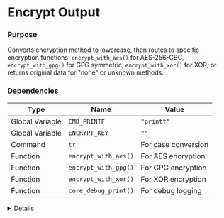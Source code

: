 # Encrypt Output

### Purpose
Converts encryption method to lowercase, then routes to specific encryption functions: `encrypt_with_aes()` for AES-256-CBC, `encrypt_with_gpg()` for GPG symmetric, `encrypt_with_xor()` for XOR, or returns original data for "none" or unknown methods.

### Dependencies
| Type | Name | Value |
|------|------|-------|
| Global Variable | `CMD_PRINTF` | `"printf"` |
| Global Variable | `ENCRYPT_KEY` | `""` |
| Command | `tr` | For case conversion |
| Function | `encrypt_with_aes()` | For AES encryption |
| Function | `encrypt_with_gpg()` | For GPG encryption |
| Function | `encrypt_with_xor()` | For XOR encryption |
| Function | `core_debug_print()` | For debug logging |

<details>

```shell
core_encrypt_output() {
    local data="$1"
    local method="$2"
    local key="${3:-$ENCRYPT_KEY}"
    
    # Convert to lowercase using tr for sh compatibility
    method=$("$CMD_PRINTF" '%s' "$method" | tr '[:upper:]' '[:lower:]')
    
    case "$method" in
        "none")
            # No encryption, just return the original data
            core_debug_print "No encryption requested, returning raw data"
            "$CMD_PRINTF" '%s' "$data"
            return 0
            ;;
        "aes")
            # Use AES encryption method
            core_debug_print "Using AES encryption method"
            encrypt_with_aes "$data" "$key"
            return $?
            ;;
        "gpg")
            # Use GPG encryption method
            core_debug_print "Using GPG encryption method"
            encrypt_with_gpg "$data" "$key"
            return $?
            ;;
        "xor")
            # Use XOR encryption method
            core_debug_print "Using XOR encryption method"
            encrypt_with_xor "$data" "$key"
            return $?
            ;;
        *)
            # Invalid encryption method
            core_debug_print "Unknown encryption type: $method - using raw"
            "$CMD_PRINTF" '%s' "$data"
            return 0
            ;;
    esac
}
```

</details> 